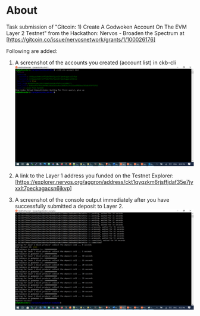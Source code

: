 # About

Task submission of "Gitcoin: 1) Create A Godwoken Account On The EVM Layer 2 Testnet" from the Hackathon: Nervos - Broaden the Spectrum at [https://gitcoin.co/issue/nervosnetwork/grants/1/100026176]

Following are added:

1. A screenshot of the accounts you created (account list) in ckb-cli
![1-account-list.png](https://github.com/hdbhandari/Nervos-BroadentheSpectrum/blob/master/task-1/1-account-list.png)

2. A link to the Layer 1 address you funded on the Testnet Explorer:
   [https://explorer.nervos.org/aggron/address/ckt1qyqzkm6rjsffjdaf35e7jyxxlt7peckagacsn6jkvp]

3. A screenshot of the console output immediately after you have successfully submitted a deposit to Layer 2. ![3-submitted-a-deposit.png](https://github.com/hdbhandari/Nervos-BroadentheSpectrum/blob/master/task-1/3-submitted-a-deposit.png)
